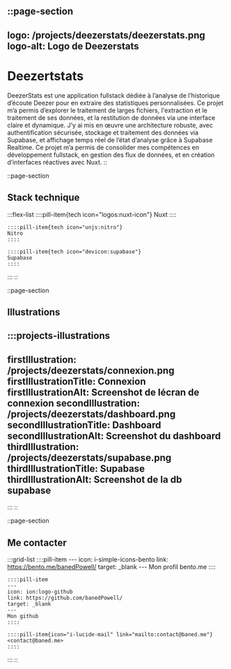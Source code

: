 ::page-section
---
logo: /projects/deezerstats/deezerstats.png
logo-alt: Logo de Deezerstats
---
# Deezertstats

DeezerStats est une application fullstack dédiée à l’analyse de l’historique d’écoute Deezer pour en extraire des statistiques personnalisées. Ce projet m’a permis d’explorer le traitement de larges fichiers, l'extraction et le traitement de ses données, et la restitution de données via une interface claire et dynamique. J’y ai mis en œuvre une architecture robuste, avec authentification sécurisée, stockage et traitement des données via Supabase, et affichage temps réel de l’état d’analyse grâce à Supabase Realtime. Ce projet m’a permis de consolider mes compétences en développement fullstack, en gestion des flux de données, et en création d’interfaces réactives avec Nuxt.
::

::page-section
## Stack technique

  :::flex-list
    ::::pill-item{tech icon="logos:nuxt-icon"}
    Nuxt
    ::::
  
    ::::pill-item{tech icon="unjs:nitro"}
    Nitro
    ::::
  
    ::::pill-item{tech icon="devicon:supabase"}
    Supabase
    ::::
  :::
::

::page-section
## Illustrations

  :::projects-illustrations
  ---
  firstIllustration: /projects/deezerstats/connexion.png
  firstIllustrationTitle: Connexion
  firstIllustrationAlt: Screenshot de lécran de connexion
  secondIllustration: /projects/deezerstats/dashboard.png
  secondIllustrationTitle: Dashboard
  secondIllustrationAlt: Screenshot du dashboard
  thirdIllustration: /projects/deezerstats/supabase.png
  thirdIllustrationTitle: Supabase
  thirdIllustrationAlt: Screenshot de la db supabase
  ---
  :::
::

::page-section
## Me contacter

  :::grid-list
    ::::pill-item
    ---
    icon: i-simple-icons-bento
    link: https://bento.me/banedPowell/
    target: _blank
    ---
    Mon profil bento.me
    ::::
  
    ::::pill-item
    ---
    icon: ion:logo-github
    link: https://github.com/banedPowell/
    target: _blank
    ---
    Mon github
    ::::
  
    ::::pill-item{icon="i-lucide-mail" link="mailto:contact@baned.me"}
    <contact@baned.me>
    ::::
  :::
::